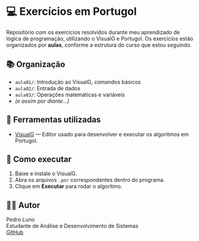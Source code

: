 # 💻 Exercícios em Portugol

Repositório com os exercícios resolvidos durante meu aprendizado de lógica de programação, utilizando o VisualG e Portugol. Os exercícios estão organizados por **aulas**, conforme a estrutura do curso que estou seguindo.

## 📚 Organização

- `aula01/`: Introdução ao VisualG, comandos básicos
- `aula02/`: Entrada de dados
- `aula03/`: Operações matemáticas e variáveis
- *(e assim por diante...)*

## 🧰 Ferramentas utilizadas

- [VisualG](https://visualg3.com.br/) — Editor usado para desenvolver e executar os algoritmos em Portugol.

## 🚀 Como executar

1. Baixe e instale o VisualG.
2. Abra os arquivos `.por` correspondentes dentro do programa.
3. Clique em **Executar** para rodar o algoritmo.

## 👨‍💻 Autor

Pedro Luno  
Estudante de Análise e Desenvolvimento de Sistemas  
[GitHub](https://github.com/pedroluno)  
